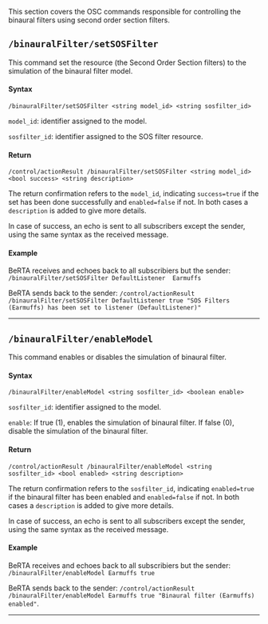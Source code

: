 This section covers the OSC commands responsible for controlling the binaural filters using second order section filters.

## `/binauralFilter/setSOSFilter`

This command set the resource (the Second Order Section filters) to the simulation of the binaural filter model. 

#### Syntax

`/binauralFilter/setSOSFilter <string model_id> <string sosfilter_id>`

`model_id`: identifier assigned to the model.

`sosfilter_id`: identifier assigned to the SOS filter resource.


#### Return

`/control/actionResult /binauralFilter/setSOSFilter <string model_id> <bool success> <string description>`

The return confirmation refers to the `model_id`, indicating `success=true` if the set has been done successfully and `enabled=false` if not. In both cases a `description` is added to give more details. 

In case of success, an echo is sent to all subscribers except the sender, using the same syntax as the received message.


#### Example

BeRTA receives and echoes back to all subscribiers but the sender: `/binauralFilter/setSOSFilter DefaultListener  Earmuffs`

BeRTA sends back to the sender: `/control/actionResult /binauralFilter/setSOSFilter DefaultListener true "SOS Filters (Earmuffs) has been set to listener (DefaultListener)"`


<!----------------------------------------------------------------------------------->
---

## `/binauralFilter/enableModel`

This command enables or disables the simulation of binaural filter.

#### Syntax

`/binauralFilter/enableModel <string sosfilter_id> <boolean enable>`

`sosfilter_id`: identifier assigned to the model.

`enable`: If true (1), enables the simulation of binaural filter. If false (0), disable the simulation of the binaural filter.

#### Return

`/control/actionResult /binauralFilter/enableModel <string sosfilter_id> <bool enabled> <string description>`

The return confirmation refers to the `sosfilter_id`, indicating `enabled=true` if the binaural filter has been enabled and `enabled=false` if not. In both cases a `description` is added to give more details. 

In case of success, an echo is sent to all subscribers except the sender, using the same syntax as the received message.


#### Example

BeRTA receives and echoes back to all subscribiers but the sender: `/binauralFilter/enableModel Earmuffs true`

BeRTA sends back to the sender: `/control/actionResult /binauralFilter/enableModel Earmuffs true "Binaural filter (Earmuffs) enabled"`. 


<!----------------------------------------------------------------------------------->
---